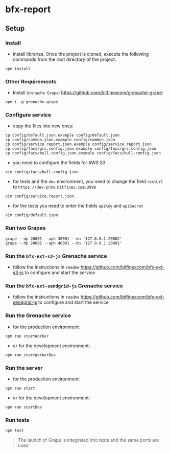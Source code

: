 # bfx-report

## Setup

### Install

- install libraries. Once the project is cloned, execute the following commands from the root directory of the project:

```console
npm install
```

### Other Requirements

- Install `Grenache Grape`: <https://github.com/bitfinexcom/grenache-grape>:

```console
npm i -g grenache-grape
```

### Configure service

- copy the files into new ones:

```console
cp config/default.json.example config/default.json
cp config/common.json.example config/common.json
cp config/service.report.json.example config/service.report.json
cp config/facs/grc.config.json.example config/facs/grc.config.json
cp config/facs/bull.config.json.example config/facs/bull.config.json
```

- you need to configure the fields for AWS S3

```console
vim config/facs/bull.config.json
```

- for tests and the `dev` environment, you need to change the field `restUrl` to `https://dev-prdn.bitfinex.com:2998`

```console
vim config/service.report.json
```

- for the tests you need to enter the fields `apiKey` and `apiSecret`

```console
vim config/default.json
```

### Run two Grapes

```console
grape --dp 20001 --aph 30001 --bn '127.0.0.1:20002'
grape --dp 20002 --aph 40001 --bn '127.0.0.1:20001'
```

### Run the `bfx-ext-s3-js` Grenache service

- follow the instructions in `readme` <https://github.com/bitfinexcom/bfx-ext-s3-js> to configure and start the service

### Run the `bfx-ext-sendgrid-js` Grenache service

- follow the instructions in `readme` <https://github.com/bitfinexcom/bfx-ext-sendgrid-js> to configure and start the service

### Run the Grenache service

- for the production environment:

```console
npm run startWorker
```

- or for the development environment:

```console
npm run startWorkerDev
```

### Run the server

- for the production environment:

```console
npm run start
```

- or for the development environment:

```console
npm run startDev
```

### Run tests

```console
npm test
```

> The launch of Grape is integrated into tests and the same ports are used
